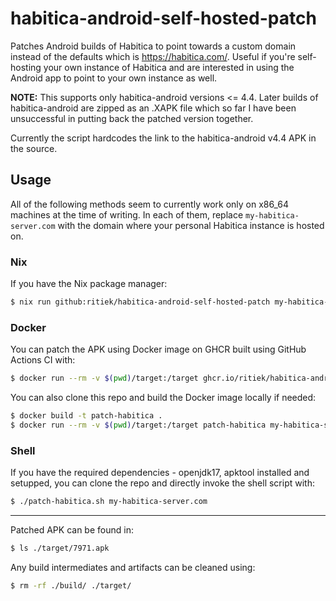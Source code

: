 # habitica-android-self-hosted-patch

Patches Android builds of Habitica to point towards a custom domain instead of the defaults which
is https://habitica.com/. Useful if you're self-hosting your own instance of Habitica and are
interested in using the Android app to point to your own instance as well.

**NOTE:** This supports only habitica-android versions <= 4.4. Later builds of habitica-android
are zipped as an .XAPK file which so far I have been unsuccessful in putting back the patched
version together.

Currently the script hardcodes the link to the habitica-android v4.4 APK in the source.


## Usage

All of the following methods seem to currently work only on x86_64 machines at the time of writing.
In each of them, replace `my-habitica-server.com` with the domain where your personal Habitica
instance is hosted on.

### Nix

If you have the Nix package manager:
```bash
$ nix run github:ritiek/habitica-android-self-hosted-patch my-habitica-server.com
```

### Docker

You can patch the APK using Docker image on GHCR built using GitHub Actions CI with:
```bash
$ docker run --rm -v $(pwd)/target:/target ghcr.io/ritiek/habitica-android-self-hosted-patch:latest my-habitica-server.com
```

You can also clone this repo and build the Docker image locally if needed:
```bash
$ docker build -t patch-habitica .
$ docker run --rm -v $(pwd)/target:/target patch-habitica my-habitica-server.com
```

### Shell

If you have the required dependencies - openjdk17, apktool installed and setupped, you can
clone the repo and directly invoke the shell script with:
```bash
$ ./patch-habitica.sh my-habitica-server.com
```

----------------------

Patched APK can be found in:
```bash
$ ls ./target/7971.apk
```

Any build intermediates and artifacts can be cleaned using:
```bash
$ rm -rf ./build/ ./target/
```
